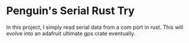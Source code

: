 # Penguin's Serial Rust Try

In this project, I simply read serial data from a com port in rust. This will evolve into an adafruit ultimate gps crate eventually.
